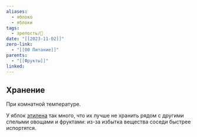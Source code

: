 ```yaml
---
aliases:
  - яблоко
  - яблоки
tags:
  - зрелость/🌱
date: "[[2023-11-02]]"
zero-link:
  - "[[00 Питание]]"
parents:
  - "[[Фрукты]]"
linked:
---
```

## Хранение
При комнатной температуре.

У яблок [этилена](Этилен.md) так много, что их лучше не хранить рядом с другими спелыми овощами и фруктами: из-за избытка вещества соседи быстрее испортятся.